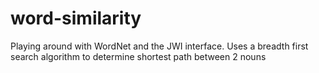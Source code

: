 # word-similarity

Playing around with WordNet and the JWI interface.
Uses a breadth first search algorithm to determine shortest path between 2 nouns